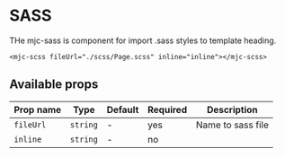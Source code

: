 # SASS

THe mjc-sass is component for import .sass styles to template heading.

```mjml
<mjc-scss fileUrl="./scss/Page.scss" inline="inline"></mjc-scss>
```

## Available props

| Prop name | Type     | Default | Required | Description       |
| --------- | -------- | ------- | -------- | ----------------- |
| `fileUrl` | `string` | -       | yes      | Name to sass file |
| `inline`  | `string` | -       | no       |                   |

